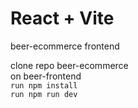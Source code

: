 # React + Vite

beer-ecommerce frontend

clone repo beer-ecommerce\
on beer-frontend\
  `run npm install`
  \
  `run npm run dev`
